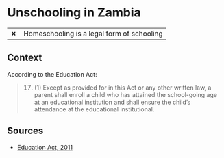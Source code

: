 # Unschooling in Zambia
| | |
|-|-|
| __✗__ | Homeschooling is a legal form of schooling |

## Context

According to the Education Act:

> 17. (1) Except as provided for in this Act or any other written law, a parent shall enroll a child who has attained the school-going age at an educational institution and shall ensure the child’s attendance at the educational institutional.

## Sources

* [Education Act, 2011](https://www.parliament.gov.zm/sites/default/files/documents/acts/Education%20Act%202011.pdf)
